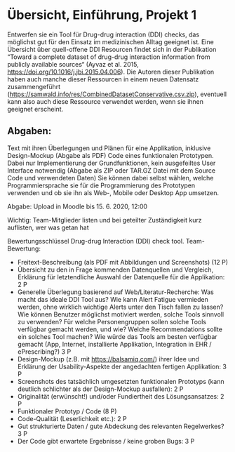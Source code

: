 # Übersicht, Einführung, Projekt 1
Entwerfen sie ein Tool für Drug-drug interaction (DDI) checks, das möglichst gut für den Einsatz im medizinischen Alltag geeignet ist. Eine Übersicht über quell-offene DDI Resourcen findet sich in der Publikation “Toward a complete dataset of drug-drug interaction information from publicly available sources“ (Ayvaz et al. 2015, https://doi.org/10.1016/j.jbi.2015.04.006). Die Autoren dieser Publikation haben auch manche dieser Ressourcen in einem neuen Datensatz zusammengeführt (https://samwald.info/res/CombinedDatasetConservative.csv.zip), eventuell kann also auch diese Ressource verwendet werden, wenn sie ihnen geeignet erscheint.

## Abgaben:

Text mit ihren Überlegungen und Plänen für eine Applikation, inklusive Design-Mockup (Abgabe als PDF)
Code eines funktionalen Prototypen. Dabei nur Implementierung der Grundfunktionen, kein ausgefeiltes User Interface notwendig (Abgabe als ZIP oder TAR.GZ Datei mit dem Source Code und verwendeten Daten)
Sie können dabei selbst wählen, welche Programmiersprache sie für die Programmierung des Prototypen verwenden und ob sie ihn als Web-, Mobile oder Desktop App umsetzen.

Abgabe: Upload in Moodle bis 15. 6. 2020, 12:00

Wichtig: Team-Mitglieder listen und bei geteilter Zuständigkeit kurz auflisten, wer was getan hat

Bewertungsschlüssel Drug-drug Interaction (DDI) check tool.
Team-Bewertung:

- Freitext-Beschreibung (als PDF mit Abbildungen und Screenshots) (12 P)
- Übersicht zu den in Frage kommenden Datenquellen und Vergleich, Erklärung für letztendliche Auswahl der Datenquelle für die Applikation: 2 P
- Generelle Überlegung basierend auf Web/Literatur-Recherche: Was macht das ideale DDI Tool aus? Wie kann Alert Fatigue vermieden werden, ohne wirklich wichtige Alerts unter den Tisch fallen zu lassen? Wie können Benutzer möglichst motiviert werden, solche Tools sinnvoll zu verwenden? Für welche Personengruppen sollen solche Tools verfügbar gemacht werden, und wie? Welche Recommendations sollte ein solches Tool machen? Wie würde das Tools am besten verfügbar gemacht (App, Internet, installierte Applikation, Integration in EHR / ePrescribing?) 3 P
- Design-Mockup (z.B. mit https://balsamiq.com/) ihrer Idee und Erklärung der Usability-Aspekte der angedachten fertigen Applikation: 3 P
- Screenshots des tatsächlich umgesetzten funktionalen Prototyps (kann deutlich schlichter als der Design-Mockup ausfallen): 2 P
- Originalität (erwünscht!) und/oder Fundiertheit des Lösungsansatzes: 2 P
- Funktionaler Prototyp / Code (8 P)
- Code-Qualität (Leserlichkeit etc.): 2 P
- Gut strukturierte Daten / gute Abdeckung des relevanten Regelwerkes? 3 P
- Der Code gibt erwartete Ergebnisse / keine groben Bugs: 3 P